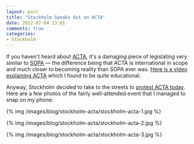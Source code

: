 ```yaml
---
layout: post
title: "Stockholm Speaks Out on ACTA"
date: 2012-02-04 13:01
comments: true
categories: 
- Stockholm
---
```


If you haven't heard about [ACTA](http://en.wikipedia.org/wiki/Anti-Counterfeiting_Trade_Agreement),
it's a damaging piece of legislating very similar to [SOPA](http://en.wikipedia.org/wiki/Stop_Online_Piracy_Act)
— the difference being that ACTA is international in scope and much closer to
becoming reality than SOPA ever was. [Here is a video explaining ACTA](http://www.youtube.com/watch?v=N8Xg_C2YmG0)
which I found to be quite educational.

Anyway, Stockholm decided to take to the streets to [protest ACTA today](https://www.facebook.com/events/332489143440319/).
Here are a few photos of the fairly well-attended event that I managed to snap
on my phone:

{% img /images/blog/stockholm-acta/stockholm-acta-1.jpg %}

{% img /images/blog/stockholm-acta/stockholm-acta-2.jpg %}

{% img /images/blog/stockholm-acta/stockholm-acta-3.jpg %}

